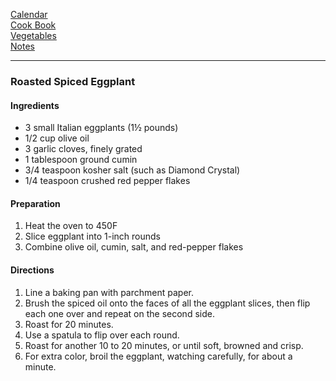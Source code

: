 [Calendar](https://github.com/vmsmith/CookBook/blob/master/vegetables_eggplant_roasted.md)       
[Cook Book](https://github.com/vmsmith/CookBook/blob/master/README.md)       
[Vegetables](https://github.com/vmsmith/CookBook/blob/master/vegetables.md)      
[Notes](https://github.com/vmsmith/CookBook/blob/master/notes.md)       

-----   

### Roasted Spiced Eggplant   

#### Ingredients    
* 3 small Italian eggplants (1½ pounds)
* 1/2 cup olive oil
* 3 garlic cloves, finely grated
* 1 tablespoon ground cumin
* 3/4 teaspoon kosher salt (such as Diamond Crystal)
* 1/4 teaspoon crushed red pepper flakes

#### Preparation    
1. Heat the oven to 450F    
2. Slice eggplant into 1-inch rounds     
3. Combine olive oil, cumin, salt, and red-pepper flakes     

#### Directions    
1. Line a baking pan with parchment paper. 
2. Brush the spiced oil onto the faces of all the eggplant slices, then flip each one over and repeat on the second side.
3. Roast for 20 minutes.
4. Use a spatula to flip over each round.
5. Roast for another 10 to 20 minutes, or until soft, browned and crisp.
6. For extra color, broil the eggplant, watching carefully, for about a minute.
